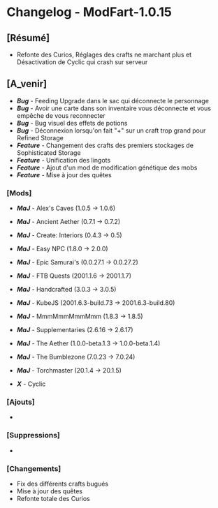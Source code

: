 # Changelog - ModFart-1.0.15

## [Résumé]

- Refonte des Curios, Réglages des crafts ne marchant plus et Désactivation de Cyclic qui crash sur serveur

## [A_venir]

- **_Bug_** - Feeding Upgrade dans le sac qui déconnecte le personnage
- **_Bug_** - Avoir une carte dans son inventaire vous déconnecte et vous empêche de vous reconnecter
- **_Bug_** - Bug visuel des effets de potions
- **_Bug_** - Déconnexion lorsqu'on fait "+" sur un craft trop grand pour Refined Storage
- **_Feature_** - Changement des crafts des premiers stockages de Sophisticated Storage
- **_Feature_** - Unification des lingots
- **_Feature_** - Ajout d'un mod de modification génétique des mobs
- **_Feature_** - Mise à jour des quêtes

### [Mods]

- **_MaJ_** - Alex's Caves (1.0.5 -> 1.0.6)
- **_MaJ_** - Ancient Aether (0.7.1 -> 0.7.2)
- **_MaJ_** - Create: Interiors (0.4.3 -> 0.5)
- **_MaJ_** - Easy NPC (1.8.0 -> 2.0.0)
- **_MaJ_** - Epic Samurai's (0.0.27.1 -> 0.0.27.2)
- **_MaJ_** - FTB Quests (2001.1.6 -> 2001.1.7)
- **_MaJ_** - Handcrafted (3.0.3 -> 3.0.5)
- **_MaJ_** - KubeJS (2001.6.3-build.73 -> 2001.6.3-build.80)
- **_MaJ_** - MmmMmmMmmMmm (1.8.3 -> 1.8.5)
- **_MaJ_** - Supplementaries (2.6.16 -> 2.6.17)
- **_MaJ_** - The Aether (1.0.0-beta.1.3 -> 1.0.0-beta.1.4)
- **_MaJ_** - The Bumblezone (7.0.23 -> 7.0.24)
- **_MaJ_** - Torchmaster (20.1.4 -> 20.1.5)

- **_X_** - Cyclic

### [Ajouts]

-

### [Suppressions]

-

### [Changements]

- Fix des différents crafts bugués
- Mise à jour des quêtes
- Refonte totale des Curios
